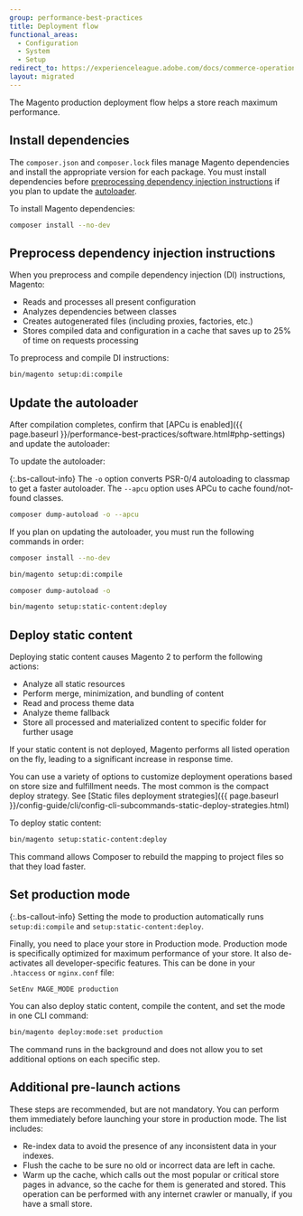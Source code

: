 ```yaml
---
group: performance-best-practices
title: Deployment flow
functional_areas:
  - Configuration
  - System
  - Setup
redirect_to: https://experienceleague.adobe.com/docs/commerce-operations/performance-best-practices/deployment-flow.html
layout: migrated
---
```


The Magento production deployment flow helps a store reach maximum performance.

## Install dependencies

The `composer.json` and `composer.lock` files manage Magento dependencies and install the appropriate version for each package. You must install dependencies before [preprocessing dependency injection instructions](#preprocess-dependency-injection-instructions) if you plan to update the [autoloader](#update-the-autoloader).

To install Magento dependencies:

```bash
composer install --no-dev
```

## Preprocess dependency injection instructions

When you preprocess and compile dependency injection (DI) instructions, Magento:

*  Reads and processes all present configuration
*  Analyzes dependencies between classes
*  Creates autogenerated files (including proxies, factories, etc.)
*  Stores compiled data and configuration in a cache that saves up to 25% of time on requests processing

To preprocess and compile DI instructions:

```bash
bin/magento setup:di:compile
```

## Update the autoloader

After compilation completes, confirm that [APCu is enabled]({{ page.baseurl }}/performance-best-practices/software.html#php-settings) and update the autoloader:

To update the autoloader:

{:.bs-callout-info}
The `-o` option converts PSR-0/4 autoloading to classmap to get a faster autoloader. The `--apcu` option uses APCu to cache found/not-found classes.

```bash
composer dump-autoload -o --apcu
```

If you plan on updating the autoloader, you must run the following commands in order:

```bash
composer install --no-dev
```

```bash
bin/magento setup:di:compile
```

```bash
composer dump-autoload -o
```

```bash
bin/magento setup:static-content:deploy
```

## Deploy static content

Deploying static content causes Magento 2 to perform the following actions:

*  Analyze all static resources
*  Perform merge, minimization, and bundling of content
*  Read and process theme data
*  Analyze theme fallback
*  Store all processed and materialized content to specific folder for further usage

If your static content is not deployed, Magento performs all listed operation on the fly, leading to a significant increase in response time.

You can use a variety of options to customize deployment operations based on store size and fulfillment needs. The most common is the compact deploy strategy. See [Static files deployment strategies]({{ page.baseurl }}/config-guide/cli/config-cli-subcommands-static-deploy-strategies.html)

To deploy static content:

```bash
bin/magento setup:static-content:deploy
```

This command allows Composer to rebuild the mapping to project files so that they load faster.

## Set production mode

{:.bs-callout-info}
Setting the mode to production automatically runs `setup:di:compile` and `setup:static-content:deploy`.

Finally, you need to place your store in Production mode. Production mode is specifically optimized for maximum performance of your store. It also de-activates all developer-specific features. This can be done in your `.htaccess` or `nginx.conf` file:

`SetEnv MAGE_MODE production`

You can also deploy static content, compile the content, and set the mode in one CLI command:

```bash
bin/magento deploy:mode:set production
```

The command runs in the background and does not allow you to set additional options on each specific step.

## Additional pre-launch actions

These steps are recommended, but are not mandatory. You can perform them immediately before launching  your store in production mode. The list includes:

*  Re-index data to avoid the presence of any inconsistent data in your indexes.
*  Flush the cache to be sure no old or incorrect data are left in cache.
*  Warm up the cache, which calls out the most popular or critical store pages in advance, so the cache for them is generated and stored. This operation can be performed with any internet crawler or manually, if you have a small store.
